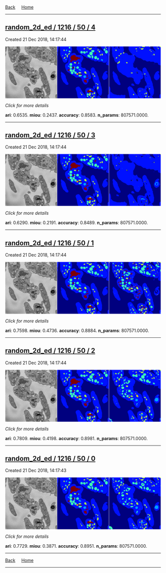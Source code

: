 
[Back](..)&nbsp;&nbsp;&nbsp;&nbsp;&nbsp;[Home](https://leapmanlab.github.io/snapshots)

---

<div class="summary"><a href="4"><h2>random_2d_ed / 1216 / 50 / 4</h2></a><p>Created 21 Dec 2018, 14:17:44
</p><a href="4"><img src="4/media/summary.png" align="center"></a><p>
<i>Click for more details</i>
</p></div>

**ari**: 0.6535. **miou**: 0.2437. **accuracy**: 0.8583. **n_params**: 807571.0000. 

---

<div class="summary"><a href="3"><h2>random_2d_ed / 1216 / 50 / 3</h2></a><p>Created 21 Dec 2018, 14:17:44
</p><a href="3"><img src="3/media/summary.png" align="center"></a><p>
<i>Click for more details</i>
</p></div>

**ari**: 0.6290. **miou**: 0.2191. **accuracy**: 0.8489. **n_params**: 807571.0000. 

---

<div class="summary"><a href="1"><h2>random_2d_ed / 1216 / 50 / 1</h2></a><p>Created 21 Dec 2018, 14:17:44
</p><a href="1"><img src="1/media/summary.png" align="center"></a><p>
<i>Click for more details</i>
</p></div>

**ari**: 0.7598. **miou**: 0.4736. **accuracy**: 0.8884. **n_params**: 807571.0000. 

---

<div class="summary"><a href="2"><h2>random_2d_ed / 1216 / 50 / 2</h2></a><p>Created 21 Dec 2018, 14:17:44
</p><a href="2"><img src="2/media/summary.png" align="center"></a><p>
<i>Click for more details</i>
</p></div>

**ari**: 0.7809. **miou**: 0.4198. **accuracy**: 0.8981. **n_params**: 807571.0000. 

---

<div class="summary"><a href="0"><h2>random_2d_ed / 1216 / 50 / 0</h2></a><p>Created 21 Dec 2018, 14:17:43
</p><a href="0"><img src="0/media/summary.png" align="center"></a><p>
<i>Click for more details</i>
</p></div>

**ari**: 0.7729. **miou**: 0.3871. **accuracy**: 0.8951. **n_params**: 807571.0000. 

---

[Back](..)&nbsp;&nbsp;&nbsp;&nbsp;&nbsp;[Home](https://leapmanlab.github.io/snapshots)

---